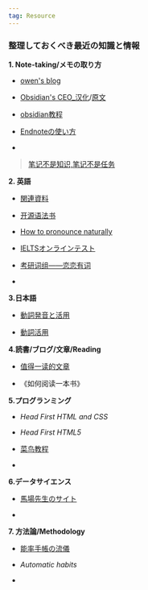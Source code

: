 ```yaml
---
tag: Resource 
---
```

### 整理しておくべき最近の知識と情報


**1. Note-taking/メモの取り方** 

- [owen's blog](https://www.owenyoung.com)

- [Obsidian's CEO_汉化](https://forum-zh.obsidian.md/t/topic/50251)/[原文](https://stephango.com/vault)  

- [obsidian教程](https://weqoocu.com/1633.html)

- [Endnoteの使い方](https://rs.usaco.co.jp/product/endnote/quick-reference/20/007.html)

- 
 
> [笔记不是知识,笔记不是任务](https://forum-zh.obsidian.md/t/topic/53286)



**2. 英語**

- [関連資料](https://www.owenyoung.com/english-learning/)

- [开源语法书](https://llwslc.github.io/grammar-club/)  

- [How to pronounce naturally](https://youglish.com)

- [IELTSオンラインテスト](https://ieltsonlinetests.com)

- [考研词组——恋恋有词](http://download.dogwood.com.cn/online/llycz/iPhone.html)

- 


**3.日本語**

- [動詞発音と活用](https://www.gavo.t.u-tokyo.ac.jp/ojad/search)

- [動詞活用](https://conjugation.mainichi-nonbiri.com)   



**4.読書/ブログ/文章/Reading**

- [值得一读的文章](https://wiki.owenyoung.com/awesome-articles/)

- 《如何阅读一本书》


**5.プログランミング**  

- *Head First HTML and CSS*  

- *Head First HTML5*

- [菜鸟教程](https://www.runoob.com)

-  


**6.データサイエンス**  

- [馬場先生のサイト](https://logics-of-blue.com/統計学基礎/)

- 



**7. 方法論/Methodology**

- [能率手帳の流儀](https://www.kendenblog.com/entry/2019-12-13-203403#一日のできごとやったことを書く)

- *Automatic habits*

- 
